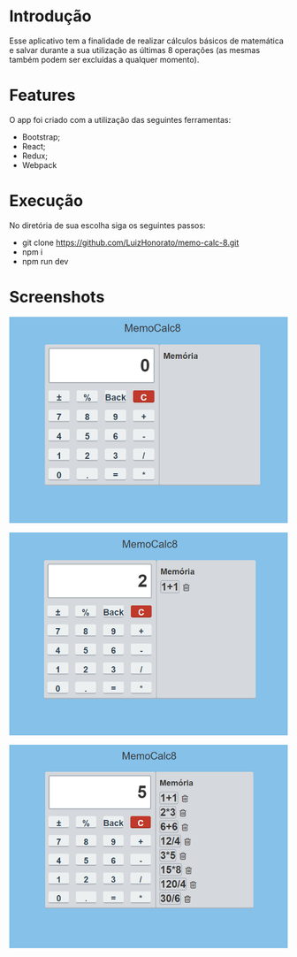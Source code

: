 # Introdução

Esse aplicativo tem a finalidade de realizar cálculos básicos de matemática e salvar durante a sua utilização as últimas 8 operações (as mesmas também podem ser excluídas a qualquer momento).

# Features

O app foi criado com a utilização das seguintes ferramentas:

- Bootstrap;
- React;
- Redux;
- Webpack

# Execução

No diretória de sua escolha siga os seguintes passos:

- git clone https://github.com/LuizHonorato/memo-calc-8.git
- npm i
- npm run dev

# Screenshots

<p><img src="images/print-memocalc-1.PNG" /></p>
<p><img src="images/print-memocalc-2.PNG" /></p>
<p><img src="images/print-memocalc-3.PNG" /></p>
